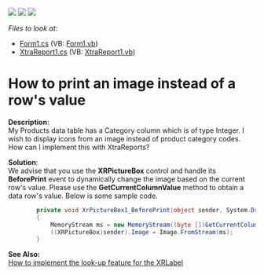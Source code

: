 <!-- default badges list -->
![](https://img.shields.io/endpoint?url=https://codecentral.devexpress.com/api/v1/VersionRange/128602390/13.1.4%2B)
[![](https://img.shields.io/badge/Open_in_DevExpress_Support_Center-FF7200?style=flat-square&logo=DevExpress&logoColor=white)](https://supportcenter.devexpress.com/ticket/details/E668)
[![](https://img.shields.io/badge/📖_How_to_use_DevExpress_Examples-e9f6fc?style=flat-square)](https://docs.devexpress.com/GeneralInformation/403183)
<!-- default badges end -->
<!-- default file list -->
*Files to look at*:

* [Form1.cs](./CS/E668/Form1.cs) (VB: [Form1.vb](./VB/E668/Form1.vb))
* [XtraReport1.cs](./CS/E668/XtraReport1.cs) (VB: [XtraReport1.vb](./VB/E668/XtraReport1.vb))
<!-- default file list end -->
# How to print an image instead of a row's value


<p><strong>Description</strong>:<br />
My Products data table has a Category column which is of type Integer.  I wish to display icons from an image instead of product category codes.  How can I implement this with XtraReports?</p><p><strong>Solution</strong>:<br />
We advise that you use the <strong>XRPictureBox</strong> control and handle its <strong>BeforePrint</strong> event to dynamically change the image based on the current row's value.  Please use the <strong>GetCurrentColumnValue</strong> method to obtain a data row's value.  Below is some sample code.<br />
</p>

```cs
        private void XrPictureBox1_BeforePrint(object sender, System.Drawing.Printing.PrintEventArgs e)
        {            
            MemoryStream ms = new MemoryStream((byte [])GetCurrentColumnValue("Picture"));
            ((XRPictureBox)sender).Image = Image.FromStream(ms);
        }

```

<p> </p><p><strong>See Also:</strong><br />
<a href="https://www.devexpress.com/Support/Center/p/A2319">How to implement the look-up feature for the XRLabel</a></p>

<br/>


